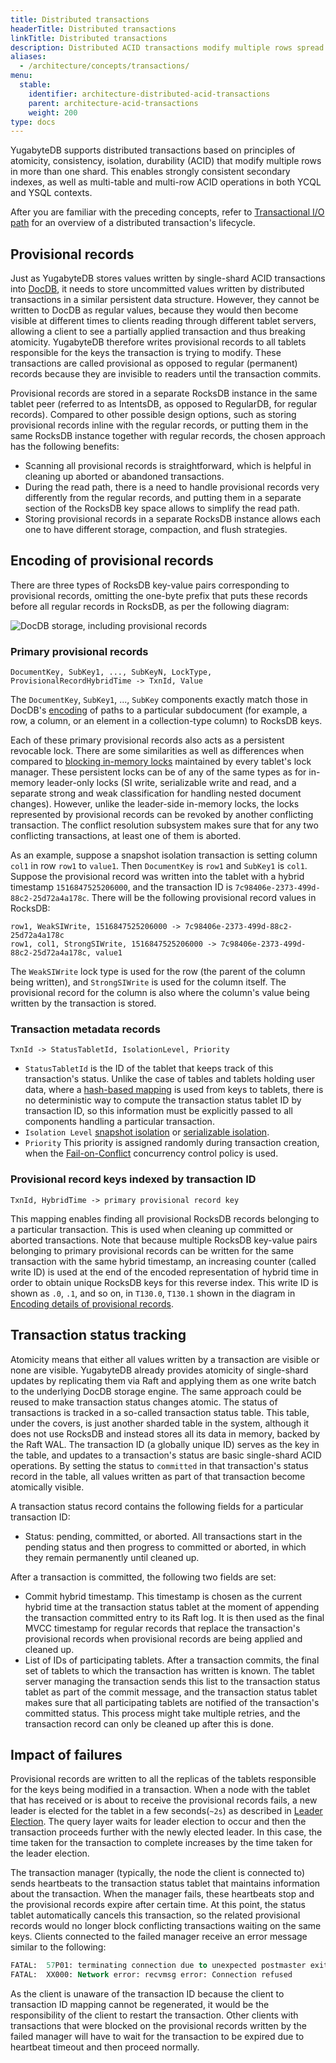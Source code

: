 ```yaml
---
title: Distributed transactions
headerTitle: Distributed transactions
linkTitle: Distributed transactions
description: Distributed ACID transactions modify multiple rows spread across multiple shards.
aliases:
  - /architecture/concepts/transactions/
menu:
  stable:
    identifier: architecture-distributed-acid-transactions
    parent: architecture-acid-transactions
    weight: 200
type: docs
---
```


YugabyteDB supports distributed transactions based on principles of atomicity, consistency, isolation, durability (ACID) that modify multiple rows in more than one shard. This enables strongly consistent secondary indexes, as well as multi-table and multi-row ACID operations in both YCQL and YSQL contexts.

After you are familiar with the preceding concepts, refer to [Transactional I/O path](../transactional-io-path/) for an overview of a distributed transaction's lifecycle.

## Provisional records

Just as YugabyteDB stores values written by single-shard ACID transactions into [DocDB](../../docdb/persistence/), it needs to store uncommitted values written by distributed transactions in a similar persistent data structure. However, they cannot be written to DocDB as regular values, because they would then become visible at different times to clients reading through different tablet servers, allowing a client to see a partially applied transaction and thus breaking atomicity. YugabyteDB therefore writes provisional records to all tablets responsible for the keys the transaction is trying to modify. These transactions are called provisional as opposed to regular (permanent) records because they are invisible to readers until the transaction commits.

Provisional records are stored in a separate RocksDB instance in the same tablet peer (referred to as IntentsDB, as opposed to RegularDB, for regular records). Compared to other possible design options, such as storing provisional records inline with the regular records, or putting them in the same RocksDB instance together with regular records, the chosen approach has the following benefits:

- Scanning all provisional records is straightforward, which is helpful in cleaning up aborted or abandoned transactions.
- During the read path, there is a need to handle provisional records very differently from the regular records, and putting them in a separate section of the RocksDB key space allows to simplify the read path.
- Storing provisional records in a separate RocksDB instance allows each one to have different storage, compaction, and flush strategies.

## Encoding of provisional records

There are three types of RocksDB key-value pairs corresponding to provisional records, omitting the one-byte prefix that puts these records before all regular records in RocksDB, as per the following diagram:

![DocDB storage, including provisional records](/images/architecture/txn/provisional_record_storage.svg)

### Primary provisional records

```output
DocumentKey, SubKey1, ..., SubKeyN, LockType, ProvisionalRecordHybridTime -> TxnId, Value
```

The `DocumentKey`, `SubKey1`, ..., `SubKey` components exactly match those in DocDB's [encoding](../../docdb/data-model) of paths to a particular subdocument (for example, a row, a column, or an element in a collection-type column) to RocksDB keys.

Each of these primary provisional records also acts as a persistent revocable lock. There are some similarities as well as differences when compared to [blocking in-memory locks](../isolation-levels/) maintained by every tablet's lock manager. These persistent locks can be of any of the same types as for in-memory leader-only locks (SI write, serializable write and read, and a separate strong and weak classification for handling nested document changes). However, unlike the leader-side in-memory locks, the locks represented by provisional records can be revoked by another conflicting transaction. The conflict resolution subsystem makes sure that for any two conflicting transactions, at least one of them is aborted.

As an example, suppose a snapshot isolation transaction is setting column `col1` in row `row1` to `value1`. Then `DocumentKey` is `row1` and `SubKey1` is `col1`. Suppose the provisional record was written into the tablet with a hybrid timestamp `1516847525206000`, and the transaction ID is `7c98406e-2373-499d-88c2-25d72a4a178c`. There will be the following provisional record values in RocksDB:

  ```output
  row1, WeakSIWrite, 1516847525206000 -> 7c98406e-2373-499d-88c2-25d72a4a178c
  row1, col1, StrongSIWrite, 1516847525206000 -> 7c98406e-2373-499d-88c2-25d72a4a178c, value1
  ```

The `WeakSIWrite` lock type is used for the row (the parent of the column being written), and `StrongSIWrite` is used for the column itself. The provisional record for the column is also where the column's value being written by the transaction is stored.

### Transaction metadata records

```output
TxnId -> StatusTabletId, IsolationLevel, Priority
```

- `StatusTabletId` is the ID of the tablet that keeps track of this transaction's status. Unlike the case of tables and tablets holding user data, where a [hash-based mapping](../../docdb-sharding/sharding/) is used from keys to tablets, there is no deterministic way to compute the transaction status tablet ID by transaction ID, so this information must be explicitly passed to all components handling a particular transaction.
- `Isolation Level` [snapshot isolation](https://en.wikipedia.org/wiki/Snapshot_isolation) or [serializable isolation](https://en.wikipedia.org/wiki/Serializability).
- `Priority` This priority is assigned randomly during transaction creation, when the [Fail-on-Conflict](../concurrency-control/#fail-on-conflict) concurrency control policy is used.

### Provisional record keys indexed by transaction ID

```output
TxnId, HybridTime -> primary provisional record key
```

This mapping enables finding all provisional RocksDB records belonging to a particular transaction. This is used when cleaning up committed or aborted transactions. Note that because multiple RocksDB key-value pairs belonging to primary provisional records can be written for the same transaction with the same hybrid timestamp, an increasing counter (called write ID) is used at the end of the encoded representation of hybrid time in order to obtain unique RocksDB keys for this reverse index. This write ID is shown as `.0`, `.1`, and so on, in `T130.0`, `T130.1` shown in the diagram in [Encoding details of provisional records](#encoding-of-provisional-records).

## Transaction status tracking

Atomicity means that either all values written by a transaction are visible or none are visible. YugabyteDB already provides atomicity of single-shard updates by replicating them via Raft and applying them as one write batch to the underlying DocDB storage engine. The same approach could be reused to make transaction status changes atomic. The status of transactions is tracked in a so-called transaction status table. This table, under the covers, is just another sharded table in the system, although it does not use RocksDB and instead stores all its data in memory, backed by the Raft WAL. The transaction ID (a globally unique ID) serves as the key in the table, and updates to a transaction's status are basic single-shard ACID operations. By setting the status to `committed` in that transaction's status record in the table, all values written as part of that transaction become atomically visible.

A transaction status record contains the following fields for a particular transaction ID:

- Status: pending, committed, or aborted. All transactions start in the pending status and then progress to committed or aborted, in which they remain permanently until cleaned up.

After a transaction is committed, the following two fields are set:

- Commit hybrid timestamp. This timestamp is chosen as the current hybrid time at the transaction status tablet at the moment of appending the transaction committed entry to its Raft log. It is then used as the final MVCC timestamp for regular records that replace the transaction's provisional records when provisional records are being applied and cleaned up.
- List of IDs of participating tablets. After a transaction commits, the final set of tablets to which the transaction has written is known. The tablet server managing the transaction sends this list to the transaction status tablet as part of the commit message, and the transaction status tablet makes sure that all participating tablets are notified of the transaction's committed status. This process might take multiple retries, and the transaction record can only be cleaned up after this is done.

## Impact of failures

Provisional records are written to all the replicas of the tablets responsible for the keys being modified in a transaction. When a node with the tablet that has received or is about to receive the provisional records fails, a new leader is elected for the tablet in a few seconds(`~2s`) as described in [Leader Election](../../docdb-replication/raft/#leader-election). The query layer waits for leader election to occur and then the transaction proceeds further with the newly elected leader. In this case, the time taken for the transaction to complete increases by the time taken for the leader election.

The transaction manager (typically, the node the client is connected to) sends heartbeats to the transaction status tablet that maintains information about the transaction. When the manager fails, these heartbeats stop and the provisional records expire after certain time. At this point, the status tablet automatically cancels this transaction, so the related provisional records would no longer block conflicting transactions waiting on the same keys. Clients connected to the failed manager receive an error message similar to the following:

```output.sql
FATAL:  57P01: terminating connection due to unexpected postmaster exit
FATAL:  XX000: Network error: recvmsg error: Connection refused
```

As the client is unaware of the transaction ID because the client to transaction ID mapping cannot be regenerated, it would be the responsibility of the client to restart the transaction. Other clients with transactions that were blocked on the provisional records written by the failed manager will have to wait for the transaction to be expired due to heartbeat timeout and then proceed normally.
